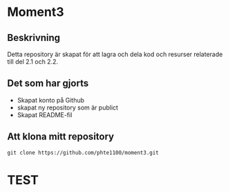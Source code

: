 # Moment3

## Beskrivning
Detta repository är skapat för att lagra och dela kod och resurser relaterade till del 2.1 och 2.2. 

## Det som har gjorts
- Skapat konto på Github
- skapat ny repository som är publict
- Skapat README-fil

## Att klona mitt repository
`git clone https://github.com/phte1100/moment3.git`

# TEST 
